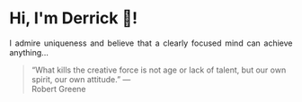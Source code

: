 # Hi, I'm Derrick 👋!
<p align="justify">I admire uniqueness and believe that a clearly focused mind can achieve anything...</p> 
<!-- #quote-start -->
<blockquote>&ldquo;What kills the creative force is not age or lack of talent, but our own spirit, our own attitude.&rdquo; &mdash; <footer>Robert Greene</footer></blockquote>
<!-- #quote-end -->
